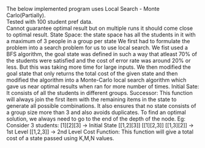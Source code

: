 The below implemented program uses Local Search - Monte Carlo(Partially).                    
Tested with 100 student pref data.                                                           
Cannot guarantee optimal result but on multiple runs it should come close to optimal result. 
State Space: the state space has all the students in it with a maximum of 3 people in a group per state
 We first had to formulate the problem into a search problem for us to use local search. We fist used a BFS algorithm,
 the goal state was defined in such a way that atleast 70% of the students were satisfied and the
cost of error rate was around 20% or less. But this was taking more time for large inputs.
We then modified the goal state that only returns the total cost of the given state and then modified the 
algorithm into a Monte-Carlo local search algorithm which gave us near optimal results when ran for more number of times.
 Initial Sate: It consists of all the students in different groups.
 Successor: This function will always join the first item with the remaining items in the state to generate all possible
 combinations. It also ensures that no state consists of a group size more than 3 and also avoids duplicates. To find an optimal 
 solution, we always need to go to the end of the depth of the node.
 Eg: Consider 3 students: [1][2][3] -> Initial State
                          [[1,2][3]] [[1][2,3]] [[1,3][2]] -> 1st Level
                          [[1,2,3]]                        -> 2nd Level
Cost Function: This function will give a total cost of a state passed using K,M,N values.
